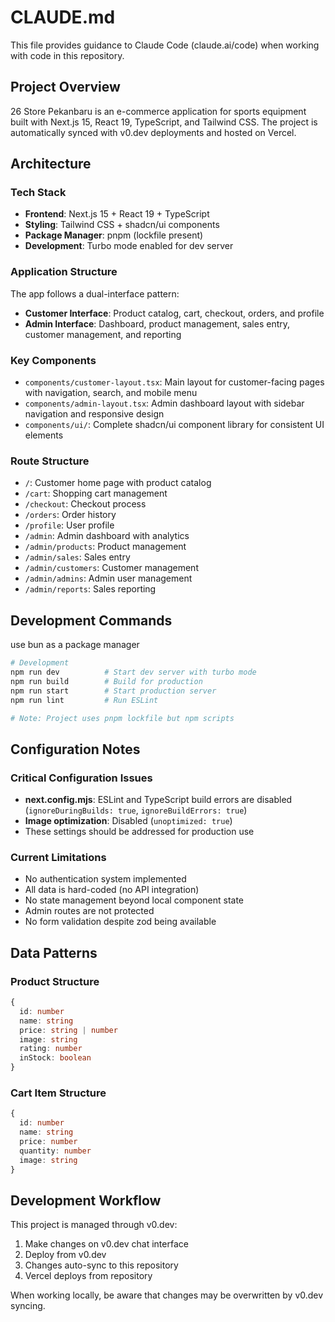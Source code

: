 # CLAUDE.md

This file provides guidance to Claude Code (claude.ai/code) when working with code in this repository.

## Project Overview

26 Store Pekanbaru is an e-commerce application for sports equipment built with Next.js 15, React 19, TypeScript, and Tailwind CSS. The project is automatically synced with v0.dev deployments and hosted on Vercel.

## Architecture

### Tech Stack
- **Frontend**: Next.js 15 + React 19 + TypeScript
- **Styling**: Tailwind CSS + shadcn/ui components
- **Package Manager**: pnpm (lockfile present)
- **Development**: Turbo mode enabled for dev server

### Application Structure
The app follows a dual-interface pattern:
- **Customer Interface**: Product catalog, cart, checkout, orders, and profile
- **Admin Interface**: Dashboard, product management, sales entry, customer management, and reporting

### Key Components
- `components/customer-layout.tsx`: Main layout for customer-facing pages with navigation, search, and mobile menu
- `components/admin-layout.tsx`: Admin dashboard layout with sidebar navigation and responsive design
- `components/ui/`: Complete shadcn/ui component library for consistent UI elements

### Route Structure
- `/`: Customer home page with product catalog
- `/cart`: Shopping cart management
- `/checkout`: Checkout process
- `/orders`: Order history
- `/profile`: User profile
- `/admin`: Admin dashboard with analytics
- `/admin/products`: Product management
- `/admin/sales`: Sales entry
- `/admin/customers`: Customer management
- `/admin/admins`: Admin user management
- `/admin/reports`: Sales reporting

## Development Commands

use bun as a package manager

```bash
# Development
npm run dev          # Start dev server with turbo mode
npm run build        # Build for production
npm run start        # Start production server
npm run lint         # Run ESLint

# Note: Project uses pnpm lockfile but npm scripts
```

## Configuration Notes

### Critical Configuration Issues
- **next.config.mjs**: ESLint and TypeScript build errors are disabled (`ignoreDuringBuilds: true`, `ignoreBuildErrors: true`)
- **Image optimization**: Disabled (`unoptimized: true`)
- These settings should be addressed for production use

### Current Limitations
- No authentication system implemented
- All data is hard-coded (no API integration)
- No state management beyond local component state
- Admin routes are not protected
- No form validation despite zod being available

## Data Patterns

### Product Structure
```typescript
{
  id: number
  name: string
  price: string | number
  image: string
  rating: number
  inStock: boolean
}
```

### Cart Item Structure
```typescript
{
  id: number
  name: string
  price: number
  quantity: number
  image: string
}
```

## Development Workflow

This project is managed through v0.dev:
1. Make changes on v0.dev chat interface
2. Deploy from v0.dev
3. Changes auto-sync to this repository
4. Vercel deploys from repository

When working locally, be aware that changes may be overwritten by v0.dev syncing.

